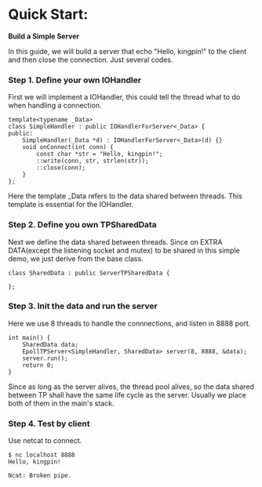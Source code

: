 # Quick Start:

**Build a Simple Server**

In this guide, we will build a server that echo "Hello, kingpin!" to the client and then close the connection. Just several codes.

### Step 1. Define your own IOHandler

First we will implement a IOHandler, this could tell the thread what to do when handling a connection.

```
template<typename _Data>
class SimpleHandler : public IOHandlerForServer<_Data> {
public:
    SimpleHandler(_Data *d) : IOHandlerForServer<_Data>(d) {}
    void onConnect(int conn) {
        const char *str = "Hello, kingpin!";
        ::write(conn, str, strlen(str));
        ::close(conn);
    }
};
```

Here the template _Data refers to the data shared between threads. This template is essential for the IOHandler.

### Step 2. Define you own TPSharedData

Next we define the data shared between threads. Since on EXTRA DATA(except the listening socket and mutex) to be shared in this simple demo, we just derive from the base class.

```
class SharedData : public ServerTPSharedData {

};
```

### Step 3. Init the data and run the server

Here we use 8 threads to handle the connnections, and listen in 8888 port.

```
int main() {
    SharedData data;
    EpollTPServer<SimpleHandler, SharedData> server(8, 8888, &data);
    server.run();
    return 0;
}
```

Since as long as the server alives, the thread pool alives, so the data shared between TP shall have the same life cycle as the server. Usually we place both of them in the main's stack.

### Step 4. Test by client

Use netcat to connect.

```
$ nc localhost 8888
Hello, kingpin!

Ncat: Broken pipe.
```
